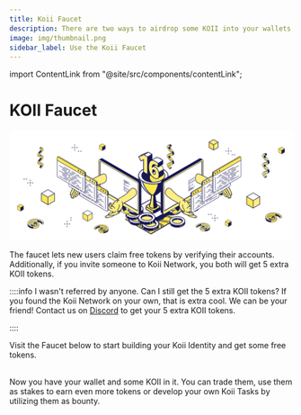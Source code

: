 ```yaml
---
title: Koii Faucet
description: There are two ways to airdrop some KOII into your wallets.
image: img/thumbnail.png
sidebar_label: Use the Koii Faucet
---
```


import ContentLink from "@site/src/components/contentLink";

# KOII Faucet

![Banner](./img/Koii%20Faucet.svg)

The faucet lets new users claim free tokens by verifying their accounts.
Additionally, if you invite someone to Koii Network, you both will get 5 extra KOII tokens.

::::info I wasn't referred by anyone. Can I still get the 5 extra KOII tokens?
If you found the Koii Network on your own, that is extra cool. We can be your friend! Contact us on [Discord](https://discord.gg/koii-network) to get your 5 extra KOII tokens.

::::

Visit the Faucet below to start building your Koii Identity and get some free tokens.

<ContentLink title="Faucet | Koii Network" link="https://faucet.koii.live/" imageLink="https://faucet.koii.live/favicon.ico" />

<br />
Now you have your wallet and some KOII in it. You can trade them, use them as stakes to earn even more tokens or develop your own Koii Tasks by utilizing them as bounty.
